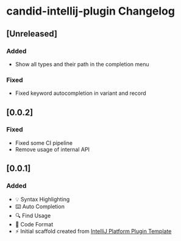 <!-- Keep a Changelog guide -> https://keepachangelog.com -->

# candid-intellij-plugin Changelog

## [Unreleased]
### Added
- Show all types and their path in the completion menu

### Fixed
- Fixed keyword autocompletion in variant and record

## [0.0.2]
### Fixed
- Fixed some CI pipeline
- Remove usage of internal API

## [0.0.1] 
### Added
- 💡 Syntax Highlighting
- ⌨️ Auto Completion
- 🔍 Find Usage
- 💄 Code Format
- ⚡ Initial scaffold created from [IntelliJ Platform Plugin Template](https://github.com/JetBrains/intellij-platform-plugin-template)